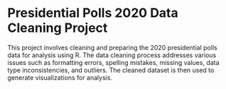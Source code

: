 # Presidential Polls 2020 Data Cleaning Project

This project involves cleaning and preparing the 2020 presidential polls data for analysis using R. The data cleaning process addresses various issues such as formatting errors, spelling mistakes, missing values, data type inconsistencies, and outliers. The cleaned dataset is then used to generate visualizations for analysis.

